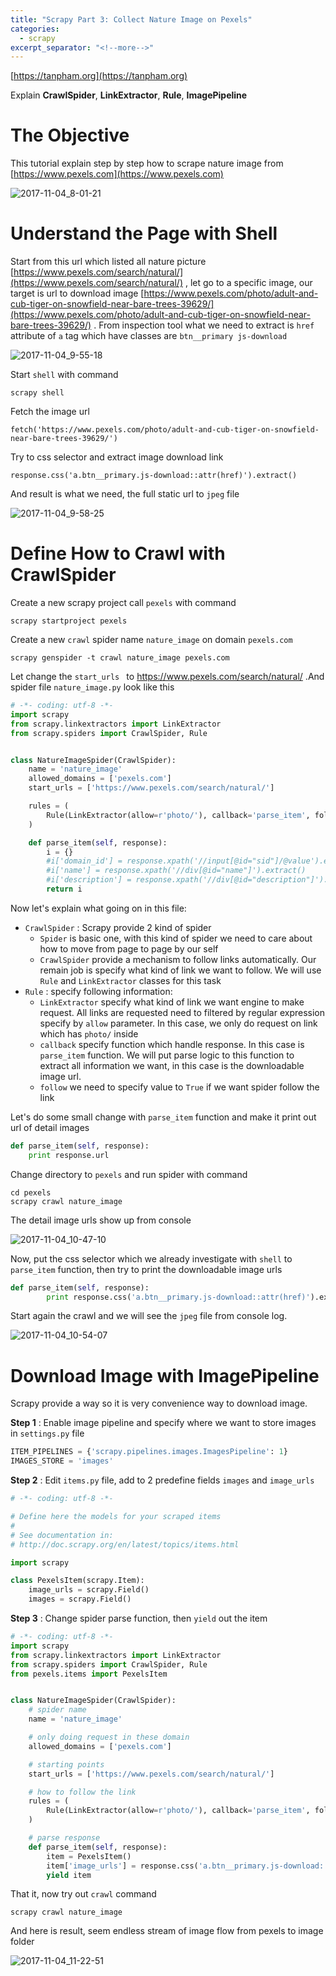 ```yaml
---
title: "Scrapy Part 3: Collect Nature Image on Pexels"
categories:
  - scrapy
excerpt_separator: "<!--more-->"
---
```


[https://tanpham.org](https://tanpham.org)

Explain **CrawlSpider**, **LinkExtractor**, **Rule**, **ImagePipeline**

<!--more-->



# The Objective

This tutorial explain step by step how to scrape nature image from [https://www.pexels.com](https://www.pexels.com) 

![2017-11-04_8-01-21](/assets\images\2017-11-04_8-01-21.jpg)



# Understand the Page with Shell

Start from this url which listed all nature picture [https://www.pexels.com/search/natural/](https://www.pexels.com/search/natural/) , let go to a specific image, our target is url to download image [https://www.pexels.com/photo/adult-and-cub-tiger-on-snowfield-near-bare-trees-39629/](https://www.pexels.com/photo/adult-and-cub-tiger-on-snowfield-near-bare-trees-39629/) . From inspection tool what we need to extract is `href` attribute of `a` tag which have classes are `btn__primary js-download`

![2017-11-04_9-55-18](/assets\images\2017-11-04_9-55-18.jpg)



Start `shell` with command

```shell
scrapy shell
```

Fetch the image url

```shell
fetch('https://www.pexels.com/photo/adult-and-cub-tiger-on-snowfield-near-bare-trees-39629/')
```

Try to css selector and extract image download link

```shell
response.css('a.btn__primary.js-download::attr(href)').extract()
```

And result is what we need, the full static url to `jpeg` file

![2017-11-04_9-58-25](/assets\images\2017-11-04_9-58-25.jpg)



# Define How to Crawl with CrawlSpider

Create a new scrapy project call `pexels` with command

```shell
scrapy startproject pexels
```

Create a new `crawl` spider name `nature_image` on domain `pexels.com`

```shell
scrapy genspider -t crawl nature_image pexels.com
```

Let change the `start_urls ` to  https://www.pexels.com/search/natural/ .And spider file `nature_image.py` look like this

```python
# -*- coding: utf-8 -*-
import scrapy
from scrapy.linkextractors import LinkExtractor
from scrapy.spiders import CrawlSpider, Rule


class NatureImageSpider(CrawlSpider):
    name = 'nature_image'
    allowed_domains = ['pexels.com']
    start_urls = ['https://www.pexels.com/search/natural/']

    rules = (
        Rule(LinkExtractor(allow=r'photo/'), callback='parse_item', follow=True),
    )

    def parse_item(self, response):
        i = {}
        #i['domain_id'] = response.xpath('//input[@id="sid"]/@value').extract()
        #i['name'] = response.xpath('//div[@id="name"]').extract()
        #i['description'] = response.xpath('//div[@id="description"]').extract()
        return i
```

Now let's explain what going on in this file:

* `CrawlSpider` : Scrapy provide 2 kind of spider
  *  `Spider` is basic one, with this kind of spider we need to care about how to move from page to page by our self
  *  `CrawlSpider` provide a mechanism to follow links automatically. Our remain job is specify what kind of link we want to follow. We will use `Rule` and `LinkExtractor` classes for this task
* `Rule` : specify following information:
  * `LinkExtractor` specify what kind of link we want engine to make request. All links are requested need to filtered by regular expression specify by `allow` parameter. In this case, we only do request on link which has `photo/` inside
  * `callback` specify function which handle response. In this case is `parse_item` function. We will put parse logic to this function to extract all information we want, in this case is the downloadable image url.
  * `follow` we need to specify value to `True` if we want spider follow the link

Let's do some small change with `parse_item` function and make it print out url of detail images

```python
def parse_item(self, response):
    print response.url
```

Change directory to `pexels` and run spider with command

```shell
cd pexels
scrapy crawl nature_image
```

The detail image urls show up from console

![2017-11-04_10-47-10](/assets\images\2017-11-04_10-47-10.jpg)

Now, put the css selector which we already investigate with `shell` to `parse_item` function, then try to print the downloadable image urls

```python
def parse_item(self, response):
        print response.css('a.btn__primary.js-download::attr(href)').extract()
```

Start again the crawl and we will see the `jpeg` file from console log.

![2017-11-04_10-54-07](/assets\images\2017-11-04_10-54-07.jpg)



# Download Image with ImagePipeline

Scrapy provide a way so it is very convenience way to download image. 

**Step 1** : Enable image pipeline and specify where we want to store images in `settings.py` file

```py
ITEM_PIPELINES = {'scrapy.pipelines.images.ImagesPipeline': 1}
IMAGES_STORE = 'images'
```



**Step 2** : Edit `items.py` file, add to 2 predefine fields `images` and `image_urls`

```python
# -*- coding: utf-8 -*-

# Define here the models for your scraped items
#
# See documentation in:
# http://doc.scrapy.org/en/latest/topics/items.html

import scrapy

class PexelsItem(scrapy.Item):
	image_urls = scrapy.Field()
	images = scrapy.Field()
```



**Step 3** : Change spider parse function, then `yield` out the item

```python
# -*- coding: utf-8 -*-
import scrapy
from scrapy.linkextractors import LinkExtractor
from scrapy.spiders import CrawlSpider, Rule
from pexels.items import PexelsItem


class NatureImageSpider(CrawlSpider):
    # spider name
    name = 'nature_image'

    # only doing request in these domain
    allowed_domains = ['pexels.com']

    # starting points
    start_urls = ['https://www.pexels.com/search/natural/']

    # how to follow the link
    rules = (
        Rule(LinkExtractor(allow=r'photo/'), callback='parse_item', follow=True),
    )

    # parse response
    def parse_item(self, response):
        item = PexelsItem()
        item['image_urls'] = response.css('a.btn__primary.js-download::attr(href)').extract()
        yield item
```

That it, now try out `crawl` command

```shell
scrapy crawl nature_image
```

And here is result, seem endless stream of image flow from pexels to image folder

![2017-11-04_11-22-51](/assets\images\2017-11-04_11-22-51.jpg)

